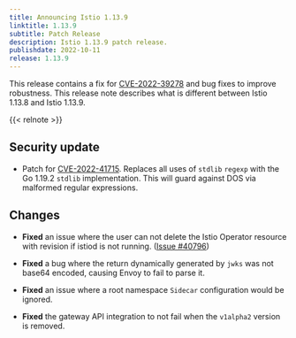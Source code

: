 ```yaml
---
title: Announcing Istio 1.13.9
linktitle: 1.13.9
subtitle: Patch Release
description: Istio 1.13.9 patch release.
publishdate: 2022-10-11
release: 1.13.9
---
```


This release contains a fix for [CVE-2022-39278](/pt-br/news/security/istio-security-2022-007/#cve-2022-39278) and
bug fixes to improve robustness. This release note describes what is different between Istio 1.13.8 and Istio 1.13.9.

{{< relnote >}}

## Security update

- Patch for [CVE-2022-41715](https://github.com/golang/go/issues/55949). Replaces all uses of `stdlib` `regexp` with the Go 1.19.2 `stdlib` implementation. This will guard against DOS via malformed regular expressions.

## Changes

- **Fixed** an issue where the user can not delete the Istio Operator resource with revision if istiod is not running.  ([Issue #40796](https://github.com/istio/istio/issues/40796))

- **Fixed** a bug where the return dynamically generated by `jwks` was not base64 encoded, causing Envoy to fail to parse it.

- **Fixed** an issue where a root namespace `Sidecar` configuration would be ignored.

- **Fixed** the gateway API integration to not fail when the `v1alpha2` version is removed.
